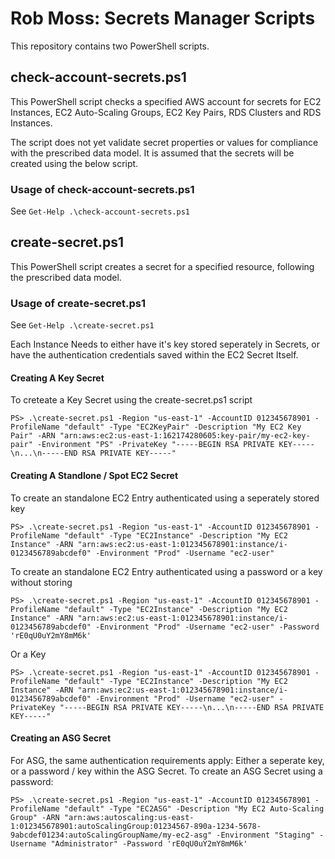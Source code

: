 # Rob Moss: Secrets Manager Scripts

This repository contains two PowerShell scripts.

## check-account-secrets.ps1

This PowerShell script checks a specified AWS account for secrets for EC2
Instances, EC2 Auto-Scaling Groups, EC2 Key Pairs, RDS Clusters and RDS
Instances.

The script does not yet validate secret properties or values for compliance with
the prescribed data model. It is assumed that the secrets will be created using
the below script.

### Usage of check-account-secrets.ps1

See ```Get-Help .\check-account-secrets.ps1```

## create-secret.ps1

This PowerShell script creates a secret for a specified resource, following the
prescribed data model.

### Usage of create-secret.ps1

See ```Get-Help .\create-secret.ps1```

Each Instance Needs to either have it's key stored seperately in Secrets, or have the authentication credentials saved within the EC2 Secret Itself. 

#### Creating A Key Secret
To creteate a Key Secret using the create-secret.ps1 script

```console
PS> .\create-secret.ps1 -Region "us-east-1" -AccountID 012345678901 -ProfileName "default" -Type "EC2KeyPair" -Description "My EC2 Key Pair" -ARN "arn:aws:ec2:us-east-1:162174280605:key-pair/my-ec2-key-pair" -Environment "PS" -PrivateKey "-----BEGIN RSA PRIVATE KEY-----\n...\n-----END RSA PRIVATE KEY-----"
```
#### Creating A Standlone / Spot EC2 Secret
To create an standalone EC2 Entry authenticated using a seperately stored key
```console
PS> .\create-secret.ps1 -Region "us-east-1" -AccountID 012345678901 -ProfileName "default" -Type "EC2Instance" -Description "My EC2 Instance" -ARN "arn:aws:ec2:us-east-1:012345678901:instance/i-0123456789abcdef0" -Environment "Prod" -Username "ec2-user"
```

To create an standalone EC2 Entry authenticated using a password or a key without storing
```console
PS> .\create-secret.ps1 -Region "us-east-1" -AccountID 012345678901 -ProfileName "default" -Type "EC2Instance" -Description "My EC2 Instance" -ARN "arn:aws:ec2:us-east-1:012345678901:instance/i-0123456789abcdef0" -Environment "Prod" -Username "ec2-user" -Password 'rE0qU0uY2mY8mM6k'
```

Or a Key
```console
PS> .\create-secret.ps1 -Region "us-east-1" -AccountID 012345678901 -ProfileName "default" -Type "EC2Instance" -Description "My EC2 Instance" -ARN "arn:aws:ec2:us-east-1:012345678901:instance/i-0123456789abcdef0" -Environment "Prod" -Username "ec2-user" -PrivateKey "-----BEGIN RSA PRIVATE KEY-----\n...\n-----END RSA PRIVATE KEY-----"
```

#### Creating an ASG Secret
For ASG, the same authentication requirements apply: Either a seperate key, or a password / key within the ASG Secret. 
To create an ASG Secret using a password:

```console
PS> .\create-secret.ps1 -Region "us-east-1" -AccountID 012345678901 -ProfileName "default" -Type "EC2ASG" -Description "My EC2 Auto-Scaling Group" -ARN "arn:aws:autoscaling:us-east-1:012345678901:autoScalingGroup:01234567-890a-1234-5678-9abcdef01234:autoScalingGroupName/my-ec2-asg" -Environment "Staging" -Username "Administrator" -Password 'rE0qU0uY2mY8mM6k'
```

